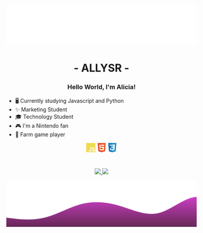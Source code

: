 ![alt text](./wavet.svg)

<!--Name-->
<div>
   <h1 align="middle">- ALLYSR -</h1>
</div>

<!--text-->

<div>
   <h3 align="middle">
    Hello World, I'm Alicia!
   </h3>
   
-  🖥 Currently studying Javascript and Python
-  ✨ Marketing Student
-  🎓 Technology Student
-  🎮 I'm a Nintendo fan
- 🌱 Farm game player

   
</div>



<!--Icons-->
<div>
   <p align="center">
    <img alt="Js" height="25"  src="https://raw.githubusercontent.com/devicons/devicon/master/icons/javascript/javascript-plain.svg">
    <img alt="HTML" height="25"  src="https://raw.githubusercontent.com/devicons/devicon/master/icons/html5/html5-original.svg">
    <img alt="CSS" height="25"  src="https://raw.githubusercontent.com/devicons/devicon/master/icons/css3/css3-original.svg">
      
   </p>
</div>


<h1></h1>

<!--Stats-->  
<div>
  <p align="center">
  <a href="https://github.com/allysr">
  <img height="140em" src="https://github-readme-stats.vercel.app/api?username=allysr&show_icons=true&theme=omni&include_all_commits=true&count_private=true"/>
  <img height="140em" src="https://github-readme-stats.vercel.app/api/top-langs/?username=allysr&layout=compact&langs_count=16&theme=omni"/>
</div>
     
         
   

     
     
![alt text](./waveb.svg)
     
  
